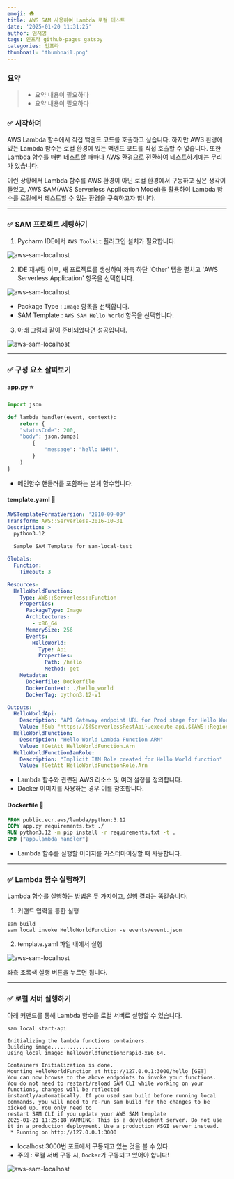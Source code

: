 ```yaml
---
emoji: 🛖
title: AWS SAM 사용하여 Lambda 로컬 테스트
date: '2025-01-20 11:31:25'
author: 임재영
tags: 인프라 github-pages gatsby
categories: 인프라
thumbnail: 'thumbnail.png'
---
```


### 요약

> - 요약 내용이 필요하다
> - 요약 내용이 필요하다

### ✅ 시작하며
AWS Lambda 함수에서 직접 백엔드 코드를 호출하고 싶습니다.
하지만 AWS 환경에 있는 Lambda 함수는 로컬 환경에 있는 백엔드 코드를 직접 호출할 수 없습니다.
또한 Lambda 함수를 매번 테스트할 때마다 AWS 환경으로 전환하여 테스트하기에는 무리가 있습니다.

이런 상황에서 Lambda 함수를 AWS 환경이 아닌 로컬 환경에서 구동하고 싶은 생각이 들었고,
AWS SAM(AWS Serverless Application Model)을 활용하여 Lambda 함수를 로컬에서 테스트할 수 있는 환경을 구축하고자 합니다.

---

### ✅ SAM 프로젝트 세팅하기

1. Pycharm IDE에서 `AWS Toolkit` 플러그인 설치가 필요합니다.

<img alt="aws-sam-localhost" src="img/sam-1.png"/>

2. IDE 재부팅 이후, 새 프로젝트를 생성하여 좌측 하단 'Other' 탭을 펼치고 'AWS Serverless Application' 항목을 선택합니다.

<img alt="aws-sam-localhost" src="img/sam-2.png"/>

- Package Type : `Image` 항목을 선택합니다.
- SAM Template : `AWS SAM Hello World` 항목을 선택합니다.

3. 아래 그림과 같이 준비되었다면 성공입니다.

<img alt="aws-sam-localhost" src="img/sam-3.png"/>

---

### ✅ 구성 요소 살펴보기

#### **app.py ⭐**
```python
import json

def lambda_handler(event, context):
    return {
    "statusCode": 200,
    "body": json.dumps(
        {
            "message": "hello NHN!",
        }
    )
}
```
- 메인함수 핸들러를 포함하는 본체 함수입니다.

#### **template.yaml 🍫**
```yaml
AWSTemplateFormatVersion: '2010-09-09'
Transform: AWS::Serverless-2016-10-31
Description: >
  python3.12

  Sample SAM Template for sam-local-test

Globals:
  Function:
    Timeout: 3

Resources:
  HelloWorldFunction:
    Type: AWS::Serverless::Function
    Properties:
      PackageType: Image
      Architectures:
        - x86_64
      MemorySize: 256
      Events:
        HelloWorld:
          Type: Api
          Properties:
            Path: /hello
            Method: get
    Metadata:
      Dockerfile: Dockerfile
      DockerContext: ./hello_world
      DockerTag: python3.12-v1

Outputs:
  HelloWorldApi:
    Description: "API Gateway endpoint URL for Prod stage for Hello World function"
    Value: !Sub "https://${ServerlessRestApi}.execute-api.${AWS::Region}.amazonaws.com/Prod/hello/"
  HelloWorldFunction:
    Description: "Hello World Lambda Function ARN"
    Value: !GetAtt HelloWorldFunction.Arn
  HelloWorldFunctionIamRole:
    Description: "Implicit IAM Role created for Hello World function"
    Value: !GetAtt HelloWorldFunctionRole.Arn
```
- Lambda 함수와 관련된 AWS 리소스 및 여러 설정을 정의합니다.
- Docker 이미지를 사용하는 경우 이를 참조합니다.

#### **Dockerfile 🐳**
```dockerfile
FROM public.ecr.aws/lambda/python:3.12
COPY app.py requirements.txt ./
RUN python3.12 -m pip install -r requirements.txt -t .
CMD ["app.lambda_handler"]
```
- Lambda 함수를 실행할 이미지를 커스터마이징할 때 사용합니다.

---

### ✅ Lambda 함수 실행하기

Lambda 함수를 실행하는 방법은 두 가지이고, 실행 결과는 똑같습니다.

1. 커맨드 입력을 통한 실행
```
sam build
sam local invoke HelloWorldFunction -e events/event.json
```

2. template.yaml 파일 내에서 실행

<img alt="aws-sam-localhost" src="img/sam-4.png"/>

좌측 초록색 실행 버튼을 누르면 됩니다.

---

### ✅ 로컬 서버 실행하기

아래 커맨드를 통해 Lambda 함수를 로컬 서버로 실행할 수 있습니다.

```
sam local start-api
```

```{6}
Initializing the lambda functions containers.
Building image.................
Using local image: helloworldfunction:rapid-x86_64.

Containers Initialization is done.
Mounting HelloWorldFunction at http://127.0.0.1:3000/hello [GET]
You can now browse to the above endpoints to invoke your functions. You do not need to restart/reload SAM CLI while working on your functions, changes will be reflected
instantly/automatically. If you used sam build before running local commands, you will need to re-run sam build for the changes to be picked up. You only need to       
restart SAM CLI if you update your AWS SAM template
2025-01-21 11:25:18 WARNING: This is a development server. Do not use it in a production deployment. Use a production WSGI server instead.
 * Running on http://127.0.0.1:3000
```
- localhost 3000번 포트에서 구동되고 있는 것을 볼 수 있다.
- 주의 : 로컬 서버 구동 시, `Docker`가 구동되고 있어야 합니다!

<img alt="aws-sam-localhost" src="img/sam-5.png"/>
